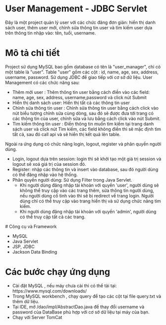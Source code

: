 # User Management - JDBC Servlet
Đây là một project quản lý user với các chức đăng đơn giản: hiển thị danh sách user, thêm user mới, chỉnh sửa thông tin user và tìm kiếm user dựa trên thông tin nhập vào: tên, tuổi, username.

# Mô tả chi tiết
Project sử dụng MySQL bao gồm database có tên là "user_manager", chỉ có một table là "user". Table "user" gồm các cột : id, name, age, sex, address, username,
password. Sử dụng JDBC để giao tiếp với cơ sở dữ liệu. User Management có các chức năng sau:

<ul>
	<li>
		Thêm mới user : Thêm thông tin user bằng cách điền vào các field: name, age, sex, address, username,password và click nút Submit
	</li>
	<li>
		Hiển thị danh sách user: Hiển thị tất cả các thông tin user
	</li>
	<li>
		Chỉnh sửa thông tin user : Chỉnh sửa thông tin user bằng cách click vào nút biểu tượng chỉnh sửa cùng dòng, sau đó sẽ được đưa tới trang có các thông tin của user, chỉnh sửa và lưu bằng cách click vào nút Submit. 
	</li>
	<li>
		Tìm kiếm thông tin user : Điền thông tin muốn tìm kiếm tại trang danh sách user và click nút Tìm kiếm, các field không điền thì sẽ mặc định tìm tất cả, sau đó call api và sẽ hiển thị kết quả lên table.
	</li>
</ul>

Ngoài ra ứng dụng có chức năng login, logout, register và phân quyền người dùng.
<ul>
	<li>
		Login, logout dựa trên session: login thì sẽ khởi tạo một giá trị session và logout sẽ xoá giá trị của session đó.
	</li>
	<li>
		Register: nhập các thông tin và insert vào database, sau đó người dùng có thể đăng nhập vào hệ thống.
	</li>
	<li>
		Phân quyền người dùng: Sử dụng Filter trong Java Servlet. 
		<ul>
			<li> 
			Khi người dùng đăng nhập tài khoản với quyền 'user', người dùng sẽ không thể truy cập vào các trang thêm, sửa thông tin người dùng, nếu người dùng 
			cố tình vào thì sẽ bị redirect về trang login. Người dùng chỉ có thể truy cập vào trang hiển thị và sử dụng chức năng tìm kiếm.
			</li>
			<li> 
			Khi người dùng đăng nhập tài khoản với quyền 'admin', người dùng có thể truy cập tất cả các trang.
			</li>
		</ul>
	</li>
</ul>
# Công cụ và Framework
<ul>
<li>
	MySQL
</li>
<li>
	Java Servlet
</li>
<li>
	JSP, JDBC
</li>
<li>
	Jackson Data Binding
</li>
</ul>

# Các bước chạy ứng dụng
<ul>
<li>
Cài đặt MySQL , nếu máy chưa cài thì có thể tải tại: https://www.mysql.com/downloads/

</li>
<li>
	Trong MySQL workbench , chạy query để tạo các cột tại file query.txt và thêm dữ liệu. 
</li>
<li>
	Tại IDE, mở /dao/impl/AbstractDao.java để thay đổi username và password của DataBase phù hợp với cơ sở 
	dữ liệu tại máy của bạn.
</li>
<li>
	Chạy với Server TomCat
</li>
</ul>